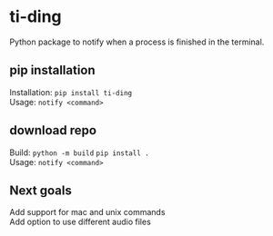 # ti-ding
Python package to notify when a process is finished in the terminal.


## pip installation
Installation: ``` pip install ti-ding ```  
Usage: ``` notify <command> ```

## download repo
Build: ```python -m build```
       ```pip install .```         
Usage: ``` notify <command> ```

## Next goals 
Add support for mac and unix commands  
Add option to use different audio files

